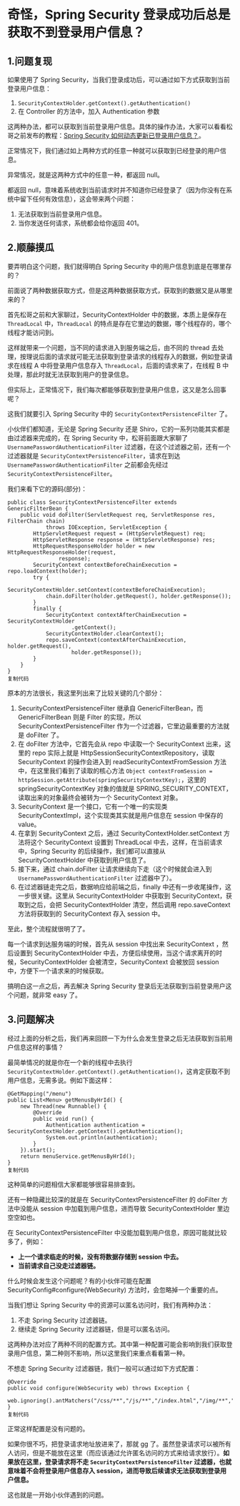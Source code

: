 # 奇怪，Spring Security 登录成功后总是获取不到登录用户信息？


## 1.问题复现

如果使用了 Spring Security，当我们登录成功后，可以通过如下方式获取到当前登录用户信息：

1. `SecurityContextHolder.getContext().getAuthentication()`
2. 在 Controller 的方法中，加入 Authentication 参数

这两种办法，都可以获取到当前登录用户信息。具体的操作办法，大家可以看看松哥之前发布的教程：[Spring Security 如何动态更新已登录用户信息？](https://mp.weixin.qq.com/s/jQZx4i4-vqjpBjpoJKJF4A)。

正常情况下，我们通过如上两种方式的任意一种就可以获取到已经登录的用户信息。

异常情况，就是这两种方式中的任意一种，都返回 null。

都返回 null，意味着系统收到当前请求时并不知道你已经登录了（因为你没有在系统中留下任何有效信息），这会带来两个问题：

1. 无法获取到当前登录用户信息。
2. 当你发送任何请求，系统都会给你返回 401。

## 2.顺藤摸瓜

要弄明白这个问题，我们就得明白 Spring Security 中的用户信息到底是在哪里存的？

前面说了两种数据获取方式，但是这两种数据获取方式，获取到的数据又是从哪里来的？

首先松哥之前和大家聊过，SecurityContextHolder 中的数据，本质上是保存在 `ThreadLocal` 中，`ThreadLocal` 的特点是存在它里边的数据，哪个线程存的，哪个线程才能访问到。

这样就带来一个问题，当不同的请求进入到服务端之后，由不同的 thread 去处理，按理说后面的请求就可能无法获取到登录请求的线程存入的数据，例如登录请求在线程 A 中将登录用户信息存入 `ThreadLocal`，后面的请求来了，在线程 B 中处理，那此时就无法获取到用户的登录信息。

但实际上，正常情况下，我们每次都能够获取到登录用户信息，这又是怎么回事呢？

这我们就要引入 Spring Security 中的 `SecurityContextPersistenceFilter` 了。

小伙伴们都知道，无论是 Spring Security 还是 Shiro，它的一系列功能其实都是由过滤器来完成的，在 Spring Security 中，松哥前面跟大家聊了 `UsernamePasswordAuthenticationFilter` 过滤器，在这个过滤器之前，还有一个过滤器就是 `SecurityContextPersistenceFilter`，请求在到达 `UsernamePasswordAuthenticationFilter` 之前都会先经过 `SecurityContextPersistenceFilter`。

我们来看下它的源码(部分)：

```
public class SecurityContextPersistenceFilter extends GenericFilterBean {
	public void doFilter(ServletRequest req, ServletResponse res, FilterChain chain)
			throws IOException, ServletException {
		HttpServletRequest request = (HttpServletRequest) req;
		HttpServletResponse response = (HttpServletResponse) res;
		HttpRequestResponseHolder holder = new HttpRequestResponseHolder(request,
				response);
		SecurityContext contextBeforeChainExecution = repo.loadContext(holder);
		try {
			SecurityContextHolder.setContext(contextBeforeChainExecution);
			chain.doFilter(holder.getRequest(), holder.getResponse());
		}
		finally {
			SecurityContext contextAfterChainExecution = SecurityContextHolder
					.getContext();
			SecurityContextHolder.clearContext();
			repo.saveContext(contextAfterChainExecution, holder.getRequest(),
					holder.getResponse());
		}
	}
}
复制代码
```

原本的方法很长，我这里列出来了比较关键的几个部分：

1. SecurityContextPersistenceFilter 继承自 GenericFilterBean，而 GenericFilterBean 则是 Filter 的实现，所以 SecurityContextPersistenceFilter 作为一个过滤器，它里边最重要的方法就是 doFilter 了。
2. 在 doFilter 方法中，它首先会从 repo 中读取一个 SecurityContext 出来，这里的 repo 实际上就是 HttpSessionSecurityContextRepository，读取 SecurityContext 的操作会进入到 readSecurityContextFromSession 方法中，在这里我们看到了读取的核心方法 `Object contextFromSession = httpSession.getAttribute(springSecurityContextKey);`，这里的 springSecurityContextKey 对象的值就是 SPRING_SECURITY_CONTEXT，读取出来的对象最终会被转为一个 SecurityContext 对象。
3. SecurityContext 是一个接口，它有一个唯一的实现类 SecurityContextImpl，这个实现类其实就是用户信息在 session 中保存的 value。
4. 在拿到 SecurityContext 之后，通过 SecurityContextHolder.setContext 方法将这个 SecurityContext 设置到 ThreadLocal 中去，这样，在当前请求中，Spring Security 的后续操作，我们都可以直接从 SecurityContextHolder 中获取到用户信息了。
5. 接下来，通过 chain.doFilter 让请求继续向下走（这个时候就会进入到 `UsernamePasswordAuthenticationFilter` 过滤器中了）。
6. 在过滤器链走完之后，数据响应给前端之后，finally 中还有一步收尾操作，这一步很关键。这里从 SecurityContextHolder 中获取到 SecurityContext，获取到之后，会把 SecurityContextHolder 清空，然后调用 repo.saveContext 方法将获取到的 SecurityContext 存入 session 中。

至此，整个流程就很明了了。

每一个请求到达服务端的时候，首先从 session 中找出来 SecurityContext ，然后设置到 SecurityContextHolder 中去，方便后续使用，当这个请求离开的时候，SecurityContextHolder 会被清空，SecurityContext 会被放回 session 中，方便下一个请求来的时候获取。

搞明白这一点之后，再去解决 Spring Security 登录后无法获取到当前登录用户这个问题，就非常 easy 了。

## 3.问题解决

经过上面的分析之后，我们再来回顾一下为什么会发生登录之后无法获取到当前用户信息这样的事情？

最简单情况的就是你在一个新的线程中去执行 `SecurityContextHolder.getContext().getAuthentication()`，这肯定获取不到用户信息，无需多说。例如下面这样：

```
@GetMapping("/menu")
public List<Menu> getMenusByHrId() {
    new Thread(new Runnable() {
        @Override
        public void run() {
            Authentication authentication = SecurityContextHolder.getContext().getAuthentication();
            System.out.println(authentication);
        }
    }).start();
    return menuService.getMenusByHrId();
}
复制代码
```

这种简单的问题相信大家都能够很容易排查到。

还有一种隐藏比较深的就是在 SecurityContextPersistenceFilter 的 doFilter 方法中没能从 session 中加载到用户信息，进而导致 SecurityContextHolder 里边空空如也。

在 SecurityContextPersistenceFilter 中没能加载到用户信息，原因可能就比较多了，例如：

- **上一个请求临走的时候，没有将数据存储到 session 中去。**
- **当前请求自己没走过滤器链。**

什么时候会发生这个问题呢？有的小伙伴可能在配置 SecurityConfig#configure(WebSecurity) 方法时，会忽略掉一个重要的点。

当我们想让 Spring Security 中的资源可以匿名访问时，我们有两种办法：

1. 不走 Spring Security 过滤器链。
2. 继续走 Spring Security 过滤器链，但是可以匿名访问。

这两种办法对应了两种不同的配置方式。其中第一种配置可能会影响到我们获取登录用户信息，第二种则不影响，所以这里我们来重点看看第一种。

不想走 Spring Security 过滤器链，我们一般可以通过如下方式配置：

```
@Override
public void configure(WebSecurity web) throws Exception {
    web.ignoring().antMatchers("/css/**","/js/**","/index.html","/img/**","/fonts/**","/favicon.ico","/verifyCode");
}
复制代码
```

正常这样配置是没有问题的。

如果你很不巧，把登录请求地址放进来了，那就 gg 了。虽然登录请求可以被所有人访问，但是不能放在这里（而应该通过允许匿名访问的方式来给请求放行）。**如果放在这里，登录请求将不走 `SecurityContextPersistenceFilter` 过滤器，也就意味着不会将登录用户信息存入 session，进而导致后续请求无法获取到登录用户信息。**

这也就是一开始小伙伴遇到的问题。